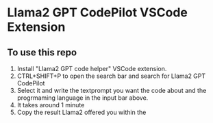 # Llama2 GPT CodePilot VSCode Extension


## To use this repo

1. Install "Llama2 GPT code helper" VSCode extension.
2. CTRL+SHIFT+P to open the search bar and search for Llama2 GPT CodePilot
3. Select it and write the textprompt you want the code about and the progrmaming language in the input bar above.
4. It takes around 1 minute
5. Copy the result Llama2 offered you within the 

